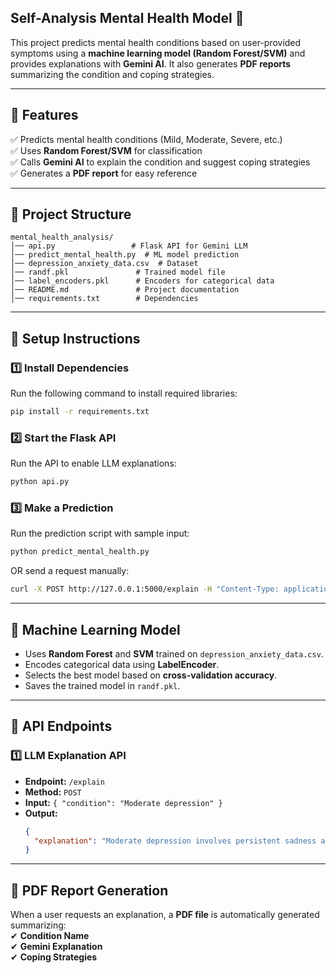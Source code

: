 ## **Self-Analysis Mental Health Model 🧠**  

This project predicts mental health conditions based on user-provided symptoms using a **machine learning model (Random Forest/SVM)** and provides explanations with **Gemini AI**. It also generates **PDF reports** summarizing the condition and coping strategies.  

---

## **🚀 Features**  

✅ Predicts mental health conditions (Mild, Moderate, Severe, etc.)  
✅ Uses **Random Forest/SVM** for classification  
✅ Calls **Gemini AI** to explain the condition and suggest coping strategies  
✅ Generates a **PDF report** for easy reference  

---

## **📁 Project Structure**  

```
mental_health_analysis/
│── api.py                 # Flask API for Gemini LLM
│── predict_mental_health.py  # ML model prediction
│── depression_anxiety_data.csv  # Dataset
│── randf.pkl               # Trained model file
│── label_encoders.pkl      # Encoders for categorical data
│── README.md               # Project documentation
│── requirements.txt        # Dependencies
```

---

## **🔧 Setup Instructions**  

### **1️⃣ Install Dependencies**  
Run the following command to install required libraries:  

```bash
pip install -r requirements.txt
```

### **2️⃣ Start the Flask API**  
Run the API to enable LLM explanations:  

```bash
python api.py
```

### **3️⃣ Make a Prediction**  
Run the prediction script with sample input:  

```bash
python predict_mental_health.py
```

OR send a request manually:  

```bash
curl -X POST http://127.0.0.1:5000/explain -H "Content-Type: application/json" -d '{"condition": "Moderate"}'
```

---

## **🧠 Machine Learning Model**  

- Uses **Random Forest** and **SVM** trained on `depression_anxiety_data.csv`.  
- Encodes categorical data using **LabelEncoder**.  
- Selects the best model based on **cross-validation accuracy**.  
- Saves the trained model in `randf.pkl`.  

---

## **🔗 API Endpoints**  

### **1️⃣ LLM Explanation API**  
- **Endpoint:** `/explain`  
- **Method:** `POST`  
- **Input:** `{ "condition": "Moderate depression" }`  
- **Output:**  
  ```json
  {
    "explanation": "Moderate depression involves persistent sadness and loss of interest. Suggested coping strategies include therapy, mindfulness, and physical activity."
  }
  ```

---

## **📜 PDF Report Generation**  
When a user requests an explanation, a **PDF file** is automatically generated summarizing:  
✔ **Condition Name**  
✔ **Gemini Explanation**  
✔ **Coping Strategies**  
